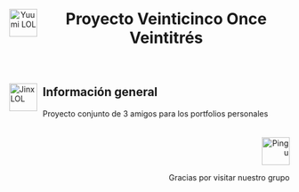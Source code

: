 <div align="center" style="display: flex; align-items: center; justify-content: center;">
  <img src="https://media.tenor.com/aCwMSZLuF60AAAAi/league-of-legends-yumi.gif" width="50px" alt="Yuumi LOL">
  <h1 style="margin-left: 10px;">Proyecto Veinticinco Once Veintitrés</h1>
</div>

<div style="margin-top: 20px; display: flex; align-items: center;">
  <img src="https://media.tenor.com/9bFTLq1wMkYAAAAi/league-of-legends-riot-games.gif" width="50px" alt="Jinx LOL">
  <div style="margin-left: 10px;">
    <h2>Información general</h2>
    <p>Proyecto conjunto de 3 amigos para los portfolios personales</p>
  </div>
</div>

<div align="right" style="margin-top: 20px;">
  <img src="https://media.tenor.com/pzQLCiiV8ZYAAAAi/league-of-legends-riot-games.gif" width="50px" alt="Pingu">
  <p>Gracias por visitar nuestro grupo</p>
</div>
